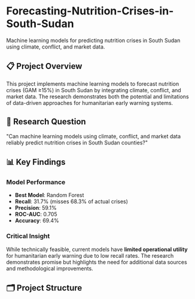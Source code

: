 # Forecasting-Nutrition-Crises-in-South-Sudan

Machine learning models for predicting nutrition crises in South Sudan using climate, conflict, and market data.

## 📋 Project Overview

This project implements machine learning models to forecast nutrition crises (GAM ≥15%) in South Sudan by integrating climate, conflict, and market data. The research demonstrates both the potential and limitations of data-driven approaches for humanitarian early warning systems.

## 🎯 Research Question

"Can machine learning models using climate, conflict, and market data reliably predict nutrition crises in South Sudan counties?"

## 📊 Key Findings

### Model Performance
- **Best Model**: Random Forest
- **Recall**: 31.7% (misses 68.3% of actual crises)
- **Precision**: 59.1% 
- **ROC-AUC**: 0.705
- **Accuracy**: 69.4%

### Critical Insight
While technically feasible, current models have **limited operational utility** for humanitarian early warning due to low recall rates. The research demonstrates promise but highlights the need for additional data sources and methodological improvements.

## 🗂️ Project Structure
